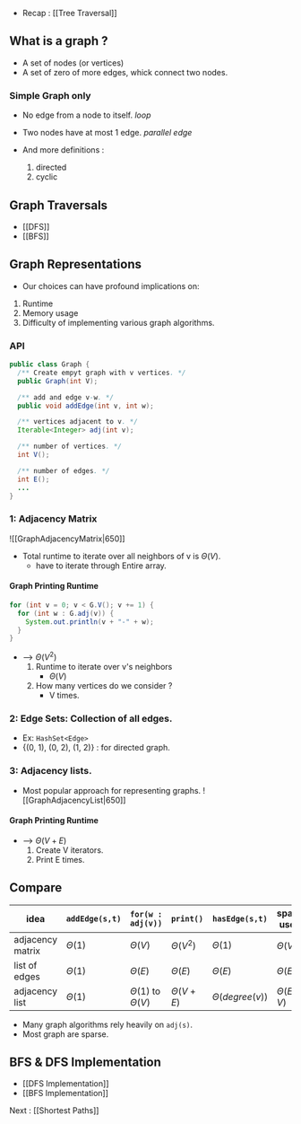 - Recap : [[Tree Traversal]]

## What is a graph ?
- A set of nodes (or vertices)
- A set of zero of more edges, whick connect two nodes.

### Simple Graph only
- No edge from a node to itself. *loop*
- Two nodes have at most 1 edge. *parallel edge*

- And more definitions : 
	1. directed
	2. cyclic

## Graph Traversals
- [[DFS]]  
- [[BFS]]


## Graph Representations
- Our choices can have profound implications on:
1. Runtime
2. Memory usage
3. Difficulty of implementing various graph algorithms.

### API
```java
public class Graph {
  /** Create empyt graph with v vertices. */
  public Graph(int V);

  /** add and edge v-w. */
  public void addEdge(int v, int w);

  /** vertices adjacent to v. */
  Iterable<Integer> adj(int v);

  /** number of vertices. */
  int V();

  /** number of edges. */
  int E();
  ...
}
```

### 1: Adjacency Matrix

![[GraphAdjacencyMatrix|650]]
- Total runtime to iterate over all neighbors of v is $\Theta(V)$.
	- have to iterate through Entire array.

#### Graph Printing Runtime
```java
for (int v = 0; v < G.V(); v += 1) {
  for (int w : G.adj(v)) {
    System.out.println(v + "-" + w);
  }
}
```

- --> $\Theta(V^2)$
	1. Runtime to iterate over v's neighbors
		- $\Theta(V)$
	2. How many vertices do we consider ?
		- V times.

### 2: Edge Sets: Collection of all edges.
- Ex: `HashSet<Edge>`
- {(0, 1), (0, 2), (1, 2)} : for directed graph.

### 3: Adjacency lists.
- Most popular approach for representing graphs.
![[GraphAdjacencyList|650]]
#### Graph Printing Runtime
- --> $\Theta(V + E)$
	1. Create V iterators.
	2. Print E times.

## Compare
| idea             | `addEdge(s,t)` | `for(w : adj(v))`          | `print()`       | `hasEdge(s,t)`      | space used    |
| ---------------- | -------------- | -------------------------- | --------------- | ------------------- | ------------- |
| adjacency matrix | $\Theta(1)$    | $\Theta(V)$                | $\Theta(V^2)$   | $\Theta(1)$         | $\Theta(V^2)$ |
| list of edges    | $\Theta(1)$    | $\Theta(E)$                | $\Theta(E)$     | $\Theta(E)$         | $\Theta(E)$   |
| adjacency list   | $\Theta(1)$    | $\Theta(1)$ to $\Theta(V)$ | $\Theta(V + E)$ | $\Theta(degree(v))$ |  $\Theta(E + V)$             |

- Many graph algorithms rely heavily on `adj(s)`.
- Most graph are sparse.

## BFS & DFS Implementation
- [[DFS Implementation]]
- [[BFS Implementation]]

Next : [[Shortest Paths]]